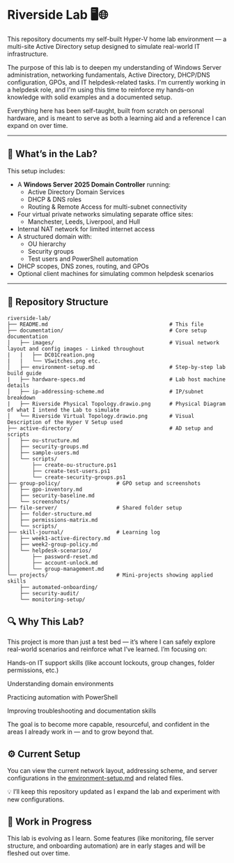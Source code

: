 # Riverside Lab 🖥️🌐

This repository documents my self-built Hyper-V home lab environment — a multi-site Active Directory setup designed to simulate real-world IT infrastructure. 

The purpose of this lab is to deepen my understanding of Windows Server administration, networking fundamentals, Active Directory, DHCP/DNS configuration, GPOs, and IT helpdesk-related tasks. I'm currently working in a helpdesk role, and I'm using this time to reinforce my hands-on knowledge with solid examples and a documented setup.

Everything here has been self-taught, built from scratch on personal hardware, and is meant to serve as both a learning aid and a reference I can expand on over time.

---

## 🧰 What’s in the Lab?

This setup includes:

- A **Windows Server 2025 Domain Controller** running:
  - Active Directory Domain Services
  - DHCP & DNS roles
  - Routing & Remote Access for multi-subnet connectivity
- Four virtual private networks simulating separate office sites:
  - Manchester, Leeds, Liverpool, and Hull
- Internal NAT network for limited internet access
- A structured domain with:
  - OU hierarchy
  - Security groups
  - Test users and PowerShell automation
- DHCP scopes, DNS zones, routing, and GPOs
- Optional client machines for simulating common helpdesk scenarios

---

## 📁 Repository Structure

```plaintext
riverside-lab/
├── README.md                                       # This file
├── documentation/                                  # Core setup documentation
│   ├── images/                                     # Visual network layout and config images - Linked throughout
|   |   ├── DC01Creation.png
|   |   └── VSwitches.png etc.
│   ├── environment-setup.md                        # Step-by-step lab build guide
|   ├── hardware-specs.md                           # Lab host machine details
│   ├── ip-addressing-scheme.md                     # IP/subnet breakdown
|   ├── Riverside Physical Topology.drawio.png      # Physical Diagram of what I intend the Lab to simulate
│   └── Riverside Virtual Topology.drawio.png       # Visual Description of the Hyper V Setup used
├── active-directory/                               # AD setup and scripts
│   ├── ou-structure.md
│   ├── security-groups.md
│   ├── sample-users.md
│   └── scripts/
│       ├── create-ou-structure.ps1
│       ├── create-test-users.ps1
│       └── create-security-groups.ps1
├── group-policy/                  # GPO setup and screenshots
│   ├── gpo-inventory.md
│   ├── security-baseline.md
│   └── screenshots/
├── file-server/                   # Shared folder setup
│   ├── folder-structure.md
│   ├── permissions-matrix.md
│   └── scripts/
├── skill-journal/                 # Learning log
│   ├── week1-active-directory.md
│   ├── week2-group-policy.md
│   └── helpdesk-scenarios/
│       ├── password-reset.md
│       ├── account-unlock.md
│       └── group-management.md
└── projects/                      # Mini-projects showing applied skills
    ├── automated-onboarding/
    ├── security-audit/
    └── monitoring-setup/
```

## 🔍 Why This Lab?

This project is more than just a test bed — it’s where I can safely explore real-world scenarios and reinforce what I’ve learned. I’m focusing on:

Hands-on IT support skills (like account lockouts, group changes, folder permissions, etc.)

Understanding domain environments

Practicing automation with PowerShell

Improving troubleshooting and documentation skills

The goal is to become more capable, resourceful, and confident in the areas I already work in — and to grow beyond that.

## ⚙️ Current Setup
You can view the current network layout, addressing scheme, and server configurations in the [environment-setup.md](documentation/environment-setup.md) and related files.

💡 I’ll keep this repository updated as I expand the lab and experiment with new configurations.

## 🚧 Work in Progress
This lab is evolving as I learn. Some features (like monitoring, file server structure, and onboarding automation) are in early stages and will be fleshed out over time.